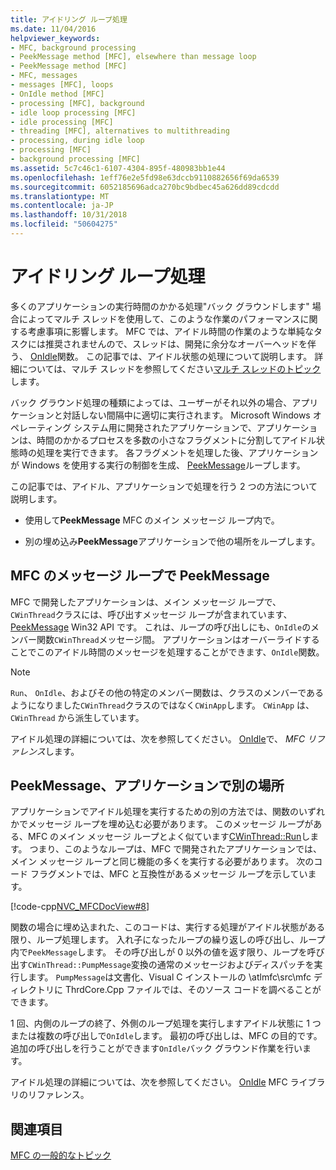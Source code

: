 ```yaml
---
title: アイドリング ループ処理
ms.date: 11/04/2016
helpviewer_keywords:
- MFC, background processing
- PeekMessage method [MFC], elsewhere than message loop
- PeekMessage method [MFC]
- MFC, messages
- messages [MFC], loops
- OnIdle method [MFC]
- processing [MFC], background
- idle loop processing [MFC]
- idle processing [MFC]
- threading [MFC], alternatives to multithreading
- processing, during idle loop
- processing [MFC]
- background processing [MFC]
ms.assetid: 5c7c46c1-6107-4304-895f-480983bb1e44
ms.openlocfilehash: 1eff76e2e5fd98e63dccb9110882656f69da6539
ms.sourcegitcommit: 6052185696adca270bc9bdbec45a626dd89cdcdd
ms.translationtype: MT
ms.contentlocale: ja-JP
ms.lasthandoff: 10/31/2018
ms.locfileid: "50604275"
---
```

# <a name="idle-loop-processing"></a>アイドリング ループ処理

多くのアプリケーションの実行時間のかかる処理"バック グラウンドします" 場合によってマルチ スレッドを使用して、このような作業のパフォーマンスに関する考慮事項に影響します。 MFC では、アイドル時間の作業のような単純なタスクには推奨されませんので、スレッドは、開発に余分なオーバーヘッドを伴う、 [OnIdle](../mfc/reference/cwinthread-class.md#onidle)関数。 この記事では、アイドル状態の処理について説明します。 詳細については、マルチ スレッドを参照してください[マルチ スレッドのトピック](../parallel/multithreading-support-for-older-code-visual-cpp.md)します。

バック グラウンド処理の種類によっては、ユーザーがそれ以外の場合、アプリケーションと対話しない間隔中に適切に実行されます。 Microsoft Windows オペレーティング システム用に開発されたアプリケーションで、アプリケーションは、時間のかかるプロセスを多数の小さなフラグメントに分割してアイドル状態時の処理を実行できます。 各フラグメントを処理した後、アプリケーションが Windows を使用する実行の制御を生成、 [PeekMessage](https://msdn.microsoft.com/library/windows/desktop/ms644943)ループします。

この記事では、アイドル、アプリケーションで処理を行う 2 つの方法について説明します。

- 使用して**PeekMessage** MFC のメイン メッセージ ループ内で。

- 別の埋め込み**PeekMessage**アプリケーションで他の場所をループします。

##  <a name="_core_peekmessage_in_the_mfc_message_loop"></a> MFC のメッセージ ループで PeekMessage

MFC で開発したアプリケーションは、メイン メッセージ ループで、`CWinThread`クラスには、呼び出すメッセージ ループが含まれています、 [PeekMessage](https://msdn.microsoft.com/library/windows/desktop/ms644943) Win32 API です。 これは、ループの呼び出しにも、`OnIdle`のメンバー関数`CWinThread`メッセージ間。 アプリケーションはオーバーライドすることでこのアイドル時間のメッセージを処理することができます、`OnIdle`関数。

> [!NOTE]
>  `Run`、 `OnIdle`、およびその他の特定のメンバー関数は、クラスのメンバーであるようになりました`CWinThread`クラスのではなく`CWinApp`します。 `CWinApp` は、`CWinThread` から派生しています。

アイドル処理の詳細については、次を参照してください。 [OnIdle](../mfc/reference/cwinthread-class.md#onidle)で、 *MFC リファレンス*します。

##  <a name="_core_peekmessage_elsewhere_in_your_application"></a> PeekMessage、アプリケーションで別の場所

アプリケーションでアイドル処理を実行するための別の方法では、関数のいずれかでメッセージ ループを埋め込む必要があります。 このメッセージ ループがある、MFC のメイン メッセージ ループとよく似ています[CWinThread::Run](../mfc/reference/cwinthread-class.md#run)します。 つまり、このようなループは、MFC で開発されたアプリケーションでは、メイン メッセージ ループと同じ機能の多くを実行する必要があります。 次のコード フラグメントでは、MFC と互換性があるメッセージ ループを示しています。

[!code-cpp[NVC_MFCDocView#8](../mfc/codesnippet/cpp/idle-loop-processing_1.cpp)]

関数の場合に埋め込まれた、このコードは、実行する処理がアイドル状態がある限り、ループ処理します。 入れ子になったループの繰り返しの呼び出し、ループ内で`PeekMessage`します。 その呼び出しが 0 以外の値を返す限り、ループを呼び出す`CWinThread::PumpMessage`変換の通常のメッセージおよびディスパッチを実行します。 `PumpMessage`は文書化、Visual C インストールの \atlmfc\src\mfc ディレクトリに ThrdCore.Cpp ファイルでは、そのソース コードを調べることができます。

1 回、内側のループの終了、外側のループ処理を実行しますアイドル状態に 1 つまたは複数の呼び出しで`OnIdle`します。 最初の呼び出しは、MFC の目的です。 追加の呼び出しを行うことができます`OnIdle`バック グラウンド作業を行います。

アイドル処理の詳細については、次を参照してください。 [OnIdle](../mfc/reference/cwinthread-class.md#onidle) MFC ライブラリのリファレンス。

## <a name="see-also"></a>関連項目

[MFC の一般的なトピック](../mfc/general-mfc-topics.md)

